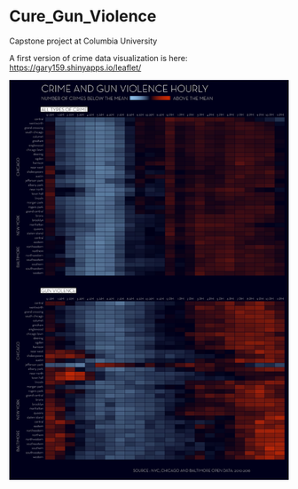 # Cure_Gun_Violence
Capstone project at Columbia University


A first version of crime data visualization is here: https://gary159.shinyapps.io/leaflet/


![Hourly gun and crime violence analysis](https://raw.githubusercontent.com/gary159/Cure_Gun_Violence/0f2cebaf26730b03a189b6ef3386a60ce01c435d/processing/sketch_161113_ActivityMatrix/hour_violence_NYCHIBA.jpg)
